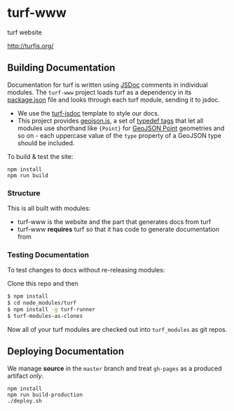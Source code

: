 turf-www
========

turf website

http://turfjs.org/

## Building Documentation

Documentation for turf is written using [JSDoc](http://usejsdoc.org/) comments
in individual modules. The `turf-www` project loads turf as a dependency
in its [package.json](package.json) file and looks through each turf module,
sending it to jsdoc.

* We use the [turf-jsdoc](https://github.com/turfjs/turf-jsdoc) template to style
  our docs.
* This project provides [geojson.js](geojson.js), a set of [typedef tags](http://usejsdoc.org/tags-typedef.html)
  that let all modules use shorthand like `{Point}` for [GeoJSON Point](http://geojson.org/geojson-spec.html#point)
  geometries and so on - each uppercase value of the `type` property of a GeoJSON
  type should be included.

To build & test the site:

    npm install
    npm run build

### Structure

This is all built with modules:

* turf-www is the website and the part that generates docs from turf
* turf-www **requires** turf so that it has code to generate documentation from

### Testing Documentation

To test changes to docs without re-releasing modules:

Clone this repo and then

```sh
$ npm install
$ cd node_modules/turf
$ npm install -g turf-runner
$ turf-modules-as-clones
```

Now all of your turf modules are checked out into `turf_modules` as git repos.

## Deploying Documentation

We manage **source** in the `master` branch and treat `gh-pages` as a
produced artifact _only_.

    npm install
    npm run build-production
    ./deploy.sh
